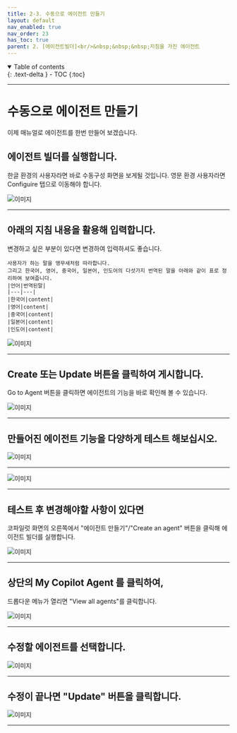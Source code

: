 ```yaml
---
title: 2-3. 수동으로 에이전트 만들기
layout: default
nav_enabled: true
nav_order: 23
has_toc: true
parent: 2. [에이전트빌더]<br/>&nbsp;&nbsp;&nbsp;지침을 가진 에이전트
---
```


<details open markdown="block">
  <summary>
    Table of contents
  </summary>
  {: .text-delta }
- TOC
{:toc}
</details>

---

# 수동으로 에이전트 만들기

이제 매뉴얼로 에이전트를 한번 만들어 보겠습니다.

## 에이전트 빌더를 실행합니다. 

한글 환경의 사용자라면 바로 수동구성 화면을 보게될 것입니다. 영문 환경 사용자라면 Configuire 탭으로 이동해야 합니다.

![이미지](../assets/20/23-01.png)

---

## 아래의 지침 내용을 활용해 입력합니다. 

변경하고 싶은 부분이 있다면 변경하여 입력하셔도 좋습니다.

```plaintext
사용자가 하는 말을 앵무새처럼 따라합니다.
그리고 한국어, 영어, 중국어, 일본어, 인도어의 다섯가지 번역된 말을 아래와 같이 표로 정리하여 보여줍니다.
|언어|번역된말|
|---|---|
|한국어|content|
|영어|content|
|중국어|content|
|일본어|content|
|인도어|content|
```

![이미지](../assets/20/23-02.png)

---

## Create 또는 Update 버튼을 클릭하여 게시합니다. 

Go to Agent 버튼을 클릭하면 에이전트의 기능을 바로 확인해 볼 수 있습니다.

![이미지](../assets/20/23-03.png)

---

## 만들어진 에이전트 기능을 다양하게 테스트 해보십시오.

![이미지](../assets/20/23-04.png)

---

![이미지](../assets/20/23-05.png)

---

## 테스트 후 변경해야할 사항이 있다면

코파일럿 화면의 오른쪽에서 "에이전트 만들기"/"Create an agent" 버튼을 클릭해 에이전트 빌더를 실행합니다.

![이미지](../assets/20/23-06.png)

---

## 상단의 My Copilot Agent 를 클릭하여, 

드롭다운 메뉴가 열리면 "View all agents"를 클릭합니다.

![이미지](../assets/20/23-07.png)

---

## 수정할 에이전트를 선택합니다.

![이미지](../assets/20/23-08.png)

---

## 수정이 끝나면 "Update" 버튼을 클릭합니다.

![이미지](../assets/20/23-09.png)

---
